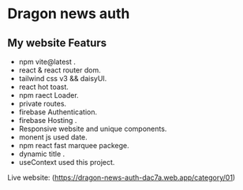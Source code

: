 # Dragon news auth


## My website Featurs
- npm vite@latest .
- react & react router dom.
- tailwind css v3 && daisyUI.
- react hot toast.
- npm raect Loader.
- private routes.
- firebase Authentication.
- firebase Hosting .
- Responsive website and unique components.
- monent js used date.
- npm react fast marquee packege.
- dynamic title .
- useContext used this project.


Live website: (https://dragon-news-auth-dac7a.web.app/category/01)
